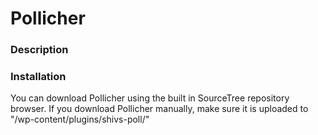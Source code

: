 # Pollicher #

### Description ###

### Installation ###
You can download Pollicher using the built in SourceTree repository browser. If you download Pollicher manually, make sure it is uploaded to "/wp-content/plugins/shivs-poll/"
